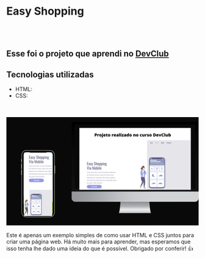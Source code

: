 <h1>  Easy Shopping </h1>
<br>
<br>
<h2> Esse foi o projeto que aprendi no <a href= "https://rodolfomori.com.br/devclub"> DevClub</a></h2>

<h2> Tecnologias utilizadas </h2>

- HTML: <i class="fab fa-html5"></i>
- CSS: <i class="fab fa-css3"></i>

<br> 
<br>

<img src= "https://github.com/luizgonzaga12/easy-shopping/blob/master/foto%20do%20projeto%20%20no%20pc%20e%20celular.png?raw=true"/> 

<p>Este é apenas um exemplo simples de como usar HTML e CSS juntos para criar uma página web. Há muito mais para aprender, mas esperamos que isso tenha lhe dado uma ideia do que é possível. Obrigado por conferir! 👍 </>
